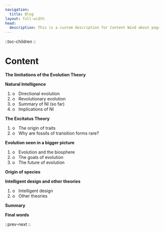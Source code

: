 ```yaml
---
navigation:
  title: Blog
layout: full-width
head:
  description: This is a custom description for Content Wind about page.
---
```


::toc-children
::

# Content

**The limitations of the Evolution Theory**

**Natural Intelligence**

1. o   Directional evolution
2. o   Revolutionary evolution
3. o   Summary of NI (so far)
4. o   Implications of NI

**The Excitatus Theory**

1. o   The origin of traits
2. o   Why are fossils of transition forms rare?

**Evolution seen in a bigger picture**

1. o   Evolution and the biosphere
2. o   The goals of evolution
3. o   The future of evolution

**Origin of species**

**Intelligent design and other theories**

1. o   Intelligent design
2. o   Other theories

**Summary**

**Final words**

::prev-next
::
